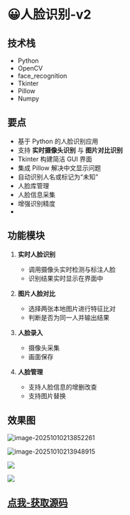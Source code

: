 # 😀人脸识别-v2

<MyGlobalComponent />

## 技术栈

- Python
- OpenCV
- face_recognition
- Tkinter
- Pillow
- Numpy

## 要点

- 基于 Python 的人脸识别应用
- 支持 **实时摄像头识别** 与 **图片对比识别**
- Tkinter 构建简洁 GUI 界面
- 集成 Pillow 解决中文显示问题
- 自动识别人名或标记为“未知”
- 人脸库管理
- 人脸信息采集
- 增强识别精度
- 

## 功能模块

1. **实时人脸识别**
   - 调用摄像头实时检测与标注人脸
   - 识别结果实时显示在界面中
2. **图片人脸对比**
   - 选择两张本地图片进行特征比对
   - 判断是否为同一人并输出结果
3. **人脸录入**
   - 摄像头采集
   - 画面保存

4. **人脸管理**
   - 支持人脸信息的增删改查
   - 支持图片替换


## 效果图

![image-20251010213852261](http://cdn.qiniu.liyansheng.top/img/image-20251010213852261.png)

![image-20251010213948915](http://cdn.qiniu.liyansheng.top/img/image-20251010213948915.png)

![](http://cdn.qiniu.liyansheng.top/img/Snipaste_2025-10-10_21-41-01.png)

![](http://cdn.qiniu.liyansheng.top/img/Snipaste_2025-10-10_21-43-44.png)


 ## [点我-获取源码](https://www.liyansheng.top/product_detail.html?id=159)